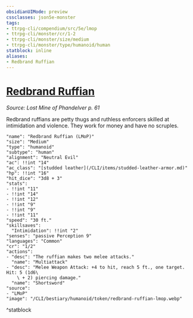 ```yaml
---
obsidianUIMode: preview
cssclasses: json5e-monster
tags:
- ttrpg-cli/compendium/src/5e/lmop
- ttrpg-cli/monster/cr/1-2
- ttrpg-cli/monster/size/medium
- ttrpg-cli/monster/type/humanoid/human
statblock: inline
aliases:
- Redbrand Ruffian
---
```

# [Redbrand Ruffian](CLI/bestiary/humanoid/redbrand-ruffian-lmop.md)
*Source: Lost Mine of Phandelver p. 61*  

Redbrand ruffians are petty thugs and ruthless enforcers skilled at intimidation and violence. They work for money and have no scruples.

```statblock
"name": "Redbrand Ruffian (LMoP)"
"size": "Medium"
"type": "humanoid"
"subtype": "human"
"alignment": "Neutral Evil"
"ac": !!int "14"
"ac_class": "[studded leather](/CLI/items/studded-leather-armor.md)"
"hp": !!int "16"
"hit_dice": "3d8 + 3"
"stats":
- !!int "11"
- !!int "14"
- !!int "12"
- !!int "9"
- !!int "9"
- !!int "11"
"speed": "30 ft."
"skillsaves":
  "Intimidation": !!int "2"
"senses": "passive Perception 9"
"languages": "Common"
"cr": "1/2"
"actions":
- "desc": "The ruffian makes two melee attacks."
  "name": "Multiattack"
- "desc": "Melee Weapon Attack: +4 to hit, reach 5 ft., one target. Hit: 5 (1d6\
    \ + 2) piercing damage."
  "name": "Shortsword"
"source":
- "LMoP"
"image": "/CLI/bestiary/humanoid/token/redbrand-ruffian-lmop.webp"
```
^statblock